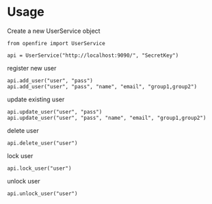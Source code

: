 Usage
===============

Create a new UserService object

	from openfire import UserService

	api = UserService("http://localhost:9090/", "SecretKey")

register new user

	api.add_user("user", "pass")
	api.add_user("user", "pass", "name", "email", "group1,group2")

update existing user

	api.update_user("user", "pass")
	api.update_user("user", "pass", "name", "email", "group1,group2")

delete user

	api.delete_user("user")

lock user

	api.lock_user("user")

unlock user

	api.unlock_user("user")
